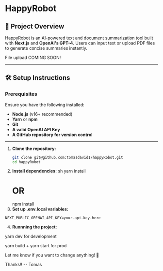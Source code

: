 # HappyRobot

## 🚀 Project Overview

HappyRobot is an AI-powered text and document summarization tool built with **Next.js** and **OpenAI's GPT-4**. Users can input text or upload PDF files to generate concise summaries instantly.

File upload COMING SOON!

---

## 🛠️ Setup Instructions

###  Prerequisites
Ensure you have the following installed:
- **Node.js** (v16+ recommended)
- **Yarn** or **npm**
- **Git**
- **A valid OpenAI API Key**
- **A GitHub repository for version control**

---


1. **Clone the repository:**
   ```sh
   git clone git@github.com:tomasdavid1/happyRobot.git
   cd happyRobot
2. **Install dependencies:**
   sh
   yarn install
   # OR
   npm install
3. **Set up .env.local variables:**

`NEXT_PUBLIC_OPENAI_API_KEY=your-api-key-here`

4. **Runnning the project:**

yarn dev for development

yarn build +
yarn start for prod

Let me know if you want to change anything! 🚀

Thanks!! -- Tomas


